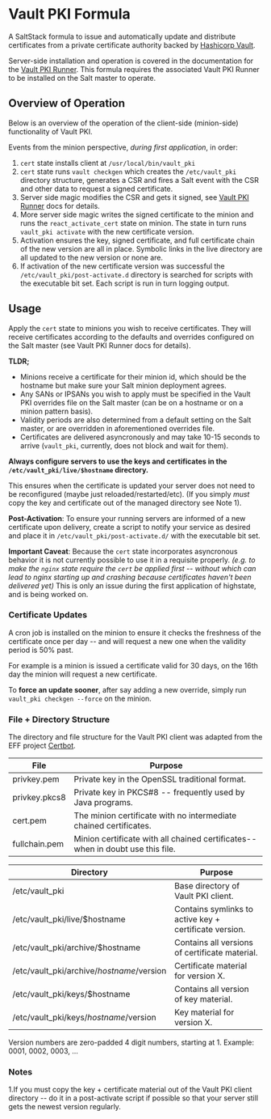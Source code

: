 # Vault PKI Formula

A SaltStack formula to issue and automatically update and distribute
certificates from a private certificate authority backed by
[Hashicorp Vault](https://www.vaultproject.io/).

Server-side installation and operation is covered in the documentation
for the [Vault PKI Runner](https://github.com/ripple/salt-runner-vault-pki).
This formula requires the associated Vault PKI Runner to be installed on
the Salt master to operate.


## Overview of Operation

Below is an overview of the operation of the client-side (minion-side)
functionality of Vault PKI.

Events from the minion perspective, *during first application*, in order:
1. ```cert``` state installs client at ```/usr/local/bin/vault_pki```
2. ```cert``` state runs ```vault checkgen```  which creates the
   ```/etc/vault_pki``` directory structure, generates a CSR and fires a
   Salt event with the CSR and other data to request a signed certificate.
3. Server side magic modifies the CSR and gets it signed, see
   [Vault PKI Runner](https://github.com/ripple/salt-runner-vault-pki)
   docs for details.
4. More server side magic writes the signed certificate to the minion and
   runs the ```react_activate_cert``` state on minion.  The state in turn 
   runs ```vault_pki activate``` with the new certificate version.
5. Activation ensures the key, signed certificate, and full certificate chain
   of the new version are all in place.  Symbolic links in the live directory
   are all updated to the new version or none are.
6. If activation of the new certificate version was successful the
   ```/etc/vault_pki/post-activate.d``` directory is searched for scripts
   with the executable bit set.  Each script is run in turn logging output.


## Usage

Apply the ```cert``` state to minions you wish to receive certificates.
They will receive certificates according to the defaults and overrides
configured on the Salt master (see Vault PKI Runner docs for details).

**TLDR;**
- Minions receive a certificate for their minion id, which should be the
  hostname but make sure your Salt minion deployment agrees. 
- Any SANs or IPSANs you wish to apply must be specified in the Vault
  PKI overrides file on the Salt master (can be on a hostname or on a
  minion pattern basis).
- Validity periods are also determined from a default setting on the Salt
  master, or are overridden in aforementioned overrides file.
- Certificates are delivered asyncronously and may take 10-15 seconds to
  arrive (```vault_pki```, currently, does not block and wait for them).

**Always configure servers to use the keys and certificates in the
```/etc/vault_pki/live/$hostname``` directory.**

This ensures when the certificate is updated your server does not
need to be reconfigured (maybe just reloaded/restarted/etc).  (If you
simply *must* copy the key and certificate out of the managed directory
see Note 1).

**Post-Activation**:
To ensure your running servers are informed of a new certificate upon
delivery, create a script to notify your service as desired and place it
in ```/etc/vault_pki/post-activate.d/``` with the executable bit set.

**Important Caveat**: Because the ```cert``` state incorporates
asyncronous behavior it is not currently possible to use it in a
requisite properly. *(e.g. to make the ```nginx``` state require the
```cert``` be applied first -- without which can lead to nginx
starting up and crashing because certificates haven't been delivered yet)*
This is only an issue during the first application of highstate, and
is being worked on.


### Certificate Updates

A cron job is installed on the minion to ensure it checks the freshness
of the certificate once per day -- and will request a new one when the
validity period is 50% past.

For example is a minion is issued a certificate valid for 30 days, on
the 16th day the minion will request a new certificate.

To **force an update sooner**, after say adding a new override, simply run
```vault_pki checkgen --force``` on the minion.


### File + Directory Structure

The directory and file structure for the Vault PKI client was adapted from
the EFF project [Certbot](https://certbot.eff.org/).

|File|Purpose|
|----|-------|
|privkey.pem|Private key in the OpenSSL traditional format.|
|privkey.pkcs8|Private key in PKCS#8 -- frequently used by Java programs.|
|cert.pem|The minion certificate with no intermediate chained certificates.|
|fullchain.pem|Minion certificate with all chained certificates--when in doubt use this file.|

|Directory|Purpose|
|---------|-------|
|/etc/vault_pki|Base directory of Vault PKI client.|
|/etc/vault_pki/live/$hostname|Contains symlinks to active key + certificate version.|
|/etc/vault_pki/archive/$hostname|Contains all versions of certificate material.|
|/etc/vault_pki/archive/$hostname/$version|Certificate material for version X.|
|/etc/vault_pki/keys/$hostname|Contains all version of key material.|
|/etc/vault_pki/keys/$hostname/$version|Key material for version X.|

Version numbers are zero-padded 4 digit numbers, starting at 1.
Example: 0001, 0002, 0003, ...


### Notes

1.If you must copy the key + certificate material out of the Vault PKI
  client directory -- do it in a post-activate script if possible so
  that your server still gets the newest version regularly.
